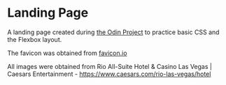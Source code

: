 # Landing Page

A landing page created during [the Odin Project](https://www.theodinproject.com/) to practice basic CSS and the Flexbox layout.

The favicon was obtained from [favicon.io](https://favicon.io/)

All images were obtained from Rio All-Suite Hotel & Casino Las Vegas | Caesars Entertainment - https://www.caesars.com/rio-las-vegas/hotel
